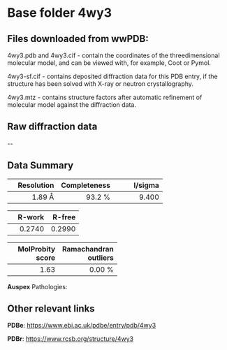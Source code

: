 # Base folder 4wy3

## Files downloaded from wwPDB:

4wy3.pdb and 4wy3.cif - contain the coordinates of the threedimensional molecular model, and can be viewed with, for example, Coot or Pymol.

4wy3-sf.cif - contains deposited diffraction data for this PDB entry, if the structure has been solved with X-ray or neutron crystallography.

4wy3.mtz - contains structure factors after automatic refinement of molecular model against the diffraction data.

## Raw diffraction data

--<br> 

## Data Summary
|   | Resolution | Completeness| I/sigma |
|---|-------------:|----------------:|--------------:|
|   |1.89 Å|93.2  %|<img width=50/>9.400|

|   | **R-work**| **R-free**   
|---|-------------:|----------------:|           
||  0.2740|  0.2990|

|   |**MolProbity<br>score**| **Ramachandran<br>outliers** 
|---|-------------:|----------------:|
||  1.63|  0.00 %|

**Auspex** Pathologies: 

 

## Other relevant links 
**PDBe**:  https://www.ebi.ac.uk/pdbe/entry/pdb/4wy3
 
**PDBr**: https://www.rcsb.org/structure/4wy3 


